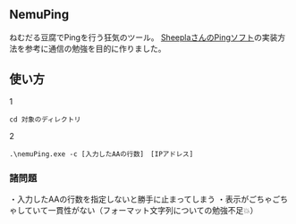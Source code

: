 ## NemuPing
ねむだる豆腐でPingを行う狂気のツール。
[SheeplaさんのPingソフト](https://github.com/sheepla/pingu)の実装方法を参考に通信の勉強を目的に作りました。

## 使い方
1
```
cd 対象のディレクトリ
```
2
```
.\nemuPing.exe -c [入力したAAの行数]　[IPアドレス]
```

### 諸問題
・入力したAAの行数を指定しないと勝手に止まってしまう
・表示がごちゃごちゃしていて一貫性がない（フォーマット文字列についての勉強不足💥）
